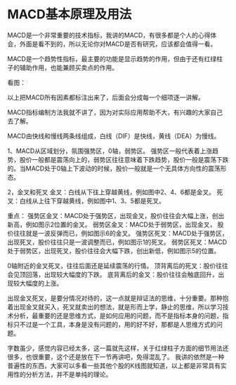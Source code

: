 # MACD基本原理及用法
[MACD基本原理及用法]: (https://articles.zsxq.com/id_952kzw2c54hm.html)
[url]: (https://t.zsxq.com/fe6myZR)

MACD是一个非常重要的技术指标，我讲的MACD，有很多都是个人的心得体会，外面是看不到的，所以无论你对MACD是否有研究，应该都会值得一看。

MACD是一个趋势性指标，最主要的功能是显示趋势的作用，但由于还有红绿柱子的辅助作用，也能兼顾买卖点的作用。

看图：

以上把MACD所有因素都标注出来了，后面会分成每一个细项逐一讲解。

MACD指标编制方法我就不讲了，因为对实际应用帮助不大，有兴趣的大家自己去了解。

MACD由快线和慢线两条线组成，白线（DIF）是快线，黄线（DEA）为慢线。

1、MACD从区域划分，氛围强势区，0轴，弱势区。
强势区一般代表着上涨趋势，股价一般都是震荡向上的，弱势区往往意味着下跌趋势，股价一般是震荡下跌的。当MACD处于0轴上下波动的时候，股价一般就是一个无具体方向性的震荡形态。

2，金叉和死叉
金叉：白线从下往上穿越黄线，例如图中2、4、6都是金叉。
死叉：白线从上往下穿越黄线，例如图中1、3、5都是死叉。

重点：
强势区金叉：MACD处于强势区，出现金叉，股价往往会大幅上涨，创出新高，例如图示2位置的金叉。
弱势区金叉：MACD处于弱势区，出现金叉， 股价往往就是一波反弹而已，例如图示6的金叉。
强势区死叉：MACD处于强势区，出现死叉，股价往往只是一波调整而已，例如图示1的死叉。
弱势区死叉：MACD处于弱势区，出现死叉，股价往往会大幅下跌，创出新低，例如图示5的位置。

0轴附近的金叉死叉，往往后面还是延续震荡的行情。
顶背离后的死叉：股价往往会见顶回落，出现较大幅度的下跌。
底背离后的金叉：股价往往会触底回升，出现较大幅度的上涨。

出现金叉死叉，是要分情况对待的，这一点就是辩证法的思维，十分重要。那种抱着出现金叉就买入，死叉就卖出的想法，就是形而上学，静止的思维，所以学习技术分析，最重要的还是思维方式，是如何应用的问题，而不是指标本身的问题，指标只不过是一个工具，本身是没有问题的，用的好不好，那都是人思维方式的问题。

字数虽少，感觉内容已经太多，这一篇就先这样，关于红绿柱子方面的细节用法还很多，也很重要，这个还是放在下一节再讲吧，免得混乱了。
我讲的依然是一种普遍性的东西，大家可以多看一些其他个股的K线图就知道，以上都是非常具有实用性的分析方法，并不是单纯的理论。
